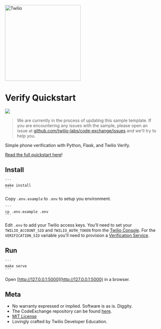 <a href="https://www.twilio.com">
  <img src="https://static0.twilio.com/marketing/bundles/marketing/img/logos/wordmark-red.svg" alt="Twilio" width="250" />
</a>

# Verify Quickstart

![](https://github.com/TwilioDevEd/verify-v2-quickstart-python/workflows/Flask/badge.svg)

> We are currently in the process of updating this sample template. If you are encountering any issues with the sample, please open an issue at [github.com/twilio-labs/code-exchange/issues](https://github.com/twilio-labs/code-exchange/issues) and we'll try to help you.

Simple phone verification with Python, Flask, and Twilio Verify.

[Read the full quickstart here](https://www.twilio.com/docs/verify/api-beta/quickstarts/python-flask)!

## Install

    ```
    make install
    ```

Copy `.env.example` to `.env` to setup you environment.

    ```
    cp .env.example .env
    ```

Edit `.env` to add your Twilio access keys. You'll need to set your `TWILIO_ACCOUNT_SID` and
`TWILIO_AUTH_TOKEN` from the [Twilio Console](https://www.twilio.com/console).
For the `VERIFICATION_SID` variable you'll need to provision a
[Verification Service](https://www.twilio.com/console/verify/services).

## Run
    ```
    make serve
    ```

Open [http://127.0.0.1:5000](http://127.0.0.1:5000) in a browser.

## Meta

* No warranty expressed or implied. Software is as is. Diggity.
* The CodeExchange repository can be found [here](https://github.com/twilio-labs/code-exchange/).
* [MIT License](http://www.opensource.org/licenses/mit-license.html)
* Lovingly crafted by Twilio Developer Education.
